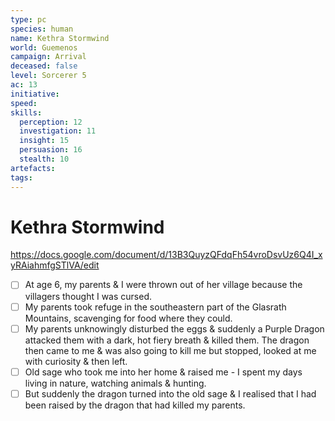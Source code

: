 ```yaml
---
type: pc
species: human
name: Kethra Stormwind
world: Guemenos
campaign: Arrival
deceased: false
level: Sorcerer 5
ac: 13
initiative: 
speed:
skills:
  perception: 12
  investigation: 11
  insight: 15
  persuasion: 16
  stealth: 10
artefacts:
tags:
---
```


# Kethra Stormwind

https://docs.google.com/document/d/13B3QuyzQFdqFh54vroDsvUz6Q4I_xyRAiahmfgSTlVA/edit

- [ ] At age 6, my parents & I were thrown out of her village because the villagers thought I was cursed. 
- [ ] My parents took refuge in the southeastern part of the Glasrath Mountains, scavenging for food where they could.
- [ ] My parents unknowingly disturbed the eggs & suddenly a Purple Dragon attacked them with a dark, hot fiery breath & killed them. The dragon then came to me & was also going to kill me but stopped, looked at me with curiosity & then left.
- [ ] Old sage who took me into her home & raised me - I spent my days living in nature, watching animals & hunting.
- [ ] But suddenly the dragon turned into the old sage & I realised that I had been raised by the dragon that had killed my parents.
